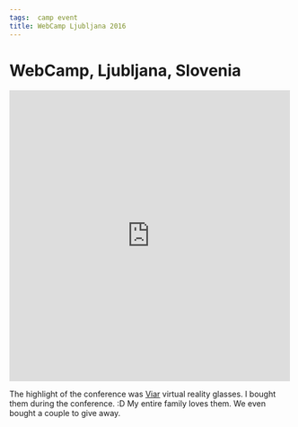```yaml
---
tags:  camp event
title: WebCamp Ljubljana 2016
---
```

# WebCamp, Ljubljana, Slovenia

<iframe src="https://www.facebook.com/plugins/post.php?href=https%3A%2F%2Fwww.facebook.com%2Fmedia%2Fset%2F%3Fset%3Da.10154113570847290.1073741860.735252289%26type%3D3&width=500" width="500" height="518" style="border:none;overflow:hidden" scrolling="no" frameborder="0" allowTransparency="true"></iframe>

The highlight of the conference was [Viar](http://viar.si) virtual reality glasses. I bought them during the conference. :D My entire family loves them. We even bought a couple to give away.

